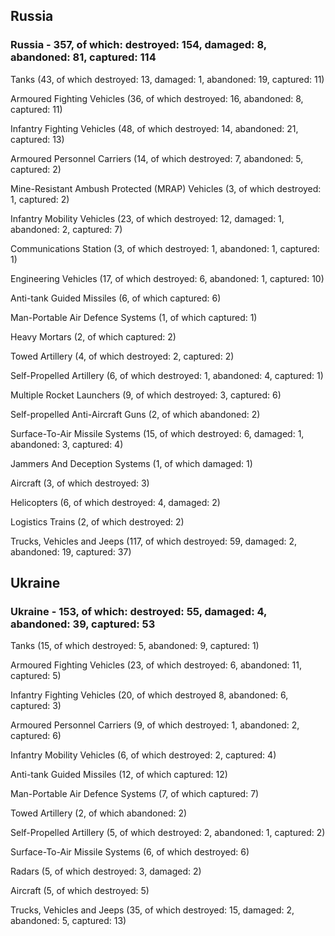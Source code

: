 
 
 ## Russia
 
 ### Russia - 357, of which: destroyed: 154, damaged: 8, abandoned: 81, captured: 114

 

 

 Tanks (43, of which destroyed: 13, damaged: 1, abandoned: 19, captured: 11)

 Armoured Fighting Vehicles (36, of which destroyed: 16, abandoned: 8, captured: 11)

 Infantry Fighting Vehicles (48, of which destroyed: 14, abandoned: 21, captured: 13)

 Armoured Personnel Carriers (14, of which destroyed: 7, abandoned: 5, captured: 2)

 Mine-Resistant Ambush Protected (MRAP) Vehicles (3, of which destroyed: 1, captured: 2)

 Infantry Mobility Vehicles (23, of which destroyed: 12, damaged: 1, abandoned: 2, captured: 7)

 Communications Station (3, of which destroyed: 1, abandoned: 1, captured: 1)

 Engineering Vehicles (17, of which destroyed: 6, abandoned: 1, captured: 10)

 Anti-tank Guided Missiles (6, of which captured: 6)

 Man-Portable Air Defence Systems (1, of which captured: 1)

 Heavy Mortars (2, of which captured: 2)

 Towed Artillery (4, of which destroyed: 2, captured: 2)

 Self-Propelled Artillery (6, of which destroyed: 1, abandoned: 4, captured: 1)

 Multiple Rocket Launchers (9, of which destroyed: 3, captured: 6)

 Self-propelled Anti-Aircraft Guns (2, of which abandoned: 2)

 Surface-To-Air Missile Systems (15, of which destroyed: 6, damaged: 1, abandoned: 3, captured: 4)

 Jammers And Deception Systems (1, of which damaged: 1)

 Aircraft (3, of which destroyed: 3)

 Helicopters (6, of which destroyed: 4, damaged: 2)

 Logistics Trains (2, of which destroyed: 2)

 Trucks, Vehicles and Jeeps (117, of which destroyed: 59, damaged: 2, abandoned: 19, captured: 37)

 
 
 ## Ukraine
 
 ### Ukraine - 153, of which: destroyed: 55, damaged: 4, abandoned: 39, captured: 53

 

 

 Tanks (15, of which destroyed: 5, abandoned: 9, captured: 1)

 Armoured Fighting Vehicles (23, of which destroyed: 6, abandoned: 11, captured: 5)

 Infantry Fighting Vehicles (20, of which destroyed 8, abandoned: 6, captured: 3)

 Armoured Personnel Carriers (9, of which destroyed: 1, abandoned: 2, captured: 6)

 Infantry Mobility Vehicles (6, of which destroyed: 2, captured: 4)

 Anti-tank Guided Missiles (12, of which captured: 12)

 Man-Portable Air Defence Systems (7, of which captured: 7)

 Towed Artillery (2, of which abandoned: 2)

 Self-Propelled Artillery (5, of which destroyed: 2, abandoned: 1, captured: 2)

 Surface-To-Air Missile Systems (6, of which destroyed: 6)

 

 

 Radars (5, of which destroyed: 3, damaged: 2)

 Aircraft (5, of which destroyed: 5)

 Trucks, Vehicles and Jeeps (35, of which destroyed: 15, damaged: 2, abandoned: 5, captured: 13)

